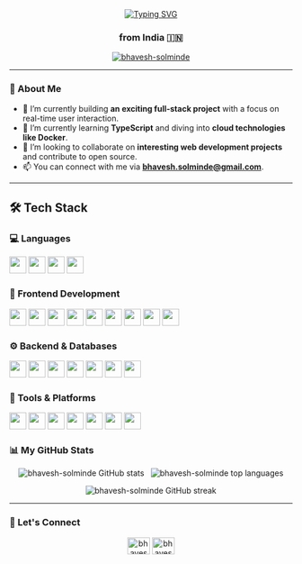 <div align="center">
  <a href="https://git.io/typing-svg"><img src="https://readme-typing-svg.herokuapp.com?font=Fira+Code&size=32&pause=1000&color=36BCF7&center=true&vCenter=true&width=500&lines=Hi+there,+I'm+Bhavesh+👋;A+Full-Stack+Web+Developer;I+build+things+for+the+web" alt="Typing SVG" /></a>
  <h3>from India 🇮🇳</h3>
</div>

<p align="center">
  <a href="https://github.com/ryo-ma/github-profile-trophy"><img src="https://github-profile-trophy.vercel.app/?username=bhavesh-solminde&theme=dracula&row=1&column=7" alt="bhavesh-solminde" /></a>
</p>

---

### 🚀 About Me

- 🔭 I’m currently building **an exciting full-stack project** with a focus on real-time user interaction.
- 🌱 I’m currently learning **TypeScript** and diving into **cloud technologies like Docker**.
- 👯 I’m looking to collaborate on **interesting web development projects** and contribute to open source.
- 📫 You can connect with me via **bhavesh.solminde@gmail.com**.

---

## 🛠️ Tech Stack

### 💻 Languages
<p align="left">
  <a href="#"><img src="https://img.shields.io/badge/C-00599C?style=flat&logo=c&logoColor=white" height="30"/></a>
  <a href="#"><img src="https://img.shields.io/badge/JavaScript-F7DF1E?style=flat&logo=javascript&logoColor=black" height="30"/></a>
  <a href="#"><img src="https://img.shields.io/badge/HTML5-E34F26?style=flat&logo=html5&logoColor=white" height="30"/></a>
  <a href="#"><img src="https://img.shields.io/badge/CSS3-1572B6?style=flat&logo=css3&logoColor=white" height="30"/></a>
</p>

### 🚀 Frontend Development
<p align="left">
  <a href="#"><img src="https://img.shields.io/badge/React-20232A?style=flat&logo=react&logoColor=61DAFB" height="30"/></a>
  <a href="#"><img src="https://img.shields.io/badge/Next.js-000000?style=flat&logo=nextdotjs&logoColor=white" height="30"/></a>
  <a href="#"><img src="https://img.shields.io/badge/Redux-764ABC?style=flat&logo=redux&logoColor=white" height="30"/></a>
  <a href="#"><img src="https://img.shields.io/badge/Vite-646CFF?style=flat&logo=vite&logoColor=white" height="30"/></a>
  <a href="#"><img src="https://img.shields.io/badge/Tailwind_CSS-38B2AC?style=flat&logo=tailwind-css&logoColor=white" height="30"/></a>
  <a href="#"><img src="https://img.shields.io/badge/Bootstrap-563D7C?style=flat&logo=bootstrap&logoColor=white" height="30"/></a>
  <a href="#"><img src="https://img.shields.io/badge/MUI-007FFF?style=flat&logo=mui&logoColor=white" height="30"/></a>
  <a href="#"><img src="https://img.shields.io/badge/GSAP-88CE02?style=flat&logo=greensock&logoColor=white" height="30"/></a>
  <a href="#"><img src="https://img.shields.io/badge/Three.js-000000?style=flat&logo=three.js&logoColor=white" height="30"/></a>
</p>

### ⚙️ Backend & Databases
<p align="left">
  <a href="#"><img src="https://img.shields.io/badge/Node.js-339933?style=flat&logo=nodedotjs&logoColor=white" height="30"/></a>
  <a href="#"><img src="https://img.shields.io/badge/Express.js-000000?style=flat&logo=express&logoColor=white" height="30"/></a>
  <a href="#"><img src="https://img.shields.io/badge/MongoDB-4EA94B?style=flat&logo=mongodb&logoColor=white" height="30"/></a>
  <a href="#"><img src="https://img.shields.io/badge/MySQL-4479A1?style=flat&logo=mysql&logoColor=white" height="30"/></a>
  <a href="#"><img src="https://img.shields.io/badge/Passport.js-34E27A?style=flat&logo=passport&logoColor=black" height="30"/></a>
  <a href="#"><img src="https://img.shields.io/badge/JWT-000000?style=flat&logo=jsonwebtokens&logoColor=white" height="30"/></a>
  <a href="#"><img src="https://img.shields.io/badge/Nodemon-76D04B?style=flat&logo=nodemon&logoColor=white" height="30"/></a>
</p>

### 🔧 Tools & Platforms
<p align="left">
  <a href="#"><img src="https://img.shields.io/badge/Git-F05032?style=flat&logo=git&logoColor=white" height="30"/></a>
  <a href="#"><img src="https://img.shields.io/badge/GitHub-181717?style=flat&logo=github&logoColor=white" height="30"/></a>
  <a href="#"><img src="https://img.shields.io/badge/Docker-2496ED?style=flat&logo=docker&logoColor=white" height="30"/></a>
  <a href="#"><img src="https://img.shields.io/badge/Hoppscotch-23B574?style=flat&logo=hoppscotch&logoColor=white" height="30"/></a>
  <a href="#"><img src="https://img.shields.io/badge/Vercel-000000?style=flat&logo=vercel&logoColor=white" height="30"/></a>
  <a href="#"><img src="https://img.shields.io/badge/Render-46E3B7?style=flat&logo=render&logoColor=black" height="30"/></a>
  <a href="#"><img src="https://img.shields.io/badge/Hostinger-673DE6?style=flat&logo=hostinger&logoColor=white" height="30"/></a>
</p>


 
### 📊 My GitHub Stats

<p align="center">
  <img src="https://github-readme-stats.vercel.app/api?username=bhavesh-solminde&show_icons=true&locale=en&theme=dracula&hide_border=true&border_radius=10" alt="bhavesh-solminde GitHub stats" />
  &nbsp;
  <img src="https://github-readme-stats.vercel.app/api/top-langs?username=bhavesh-solminde&show_icons=true&locale=en&layout=compact&theme=dracula&hide_border=true&border_radius=10" alt="bhavesh-solminde top languages" />
</p>
<p align="center">
  <img src="https://github-readme-streak-stats.herokuapp.com/?user=bhavesh-solminde&theme=dracula&hide_border=true&border_radius=10" alt="bhavesh-solminde GitHub streak" />
</p>

---

### 🤝 Let's Connect

<p align="center">
  <a href="https://linkedin.com/in/bhaveshsolminde" target="_blank"><img align="center" src="https://raw.githubusercontent.com/rahuldkjain/github-profile-readme-generator/master/src/images/icons/Social/linked-in-alt.svg" alt="bhaveshsolminde" height="30" width="40" /></a>
  <a href="https://instagram.com/bhavesh_solminde" target="_blank"><img align="center" src="https://raw.githubusercontent.com/rahuldkjain/github-profile-readme-generator/master/src/images/icons/Social/instagram.svg" alt="bhavesh_solminde" height="30" width="40" /></a>
</p>
